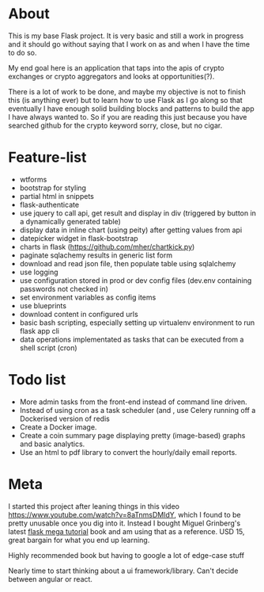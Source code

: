 # About
This is my base Flask project. It is very basic and still a work in progress and it should go without saying that I work on as and when I have the time to do so. 

My end goal here is an application that taps into the apis of crypto exchanges or crypto aggregators and looks at opportunities(?).

There is a lot of work to be done, and maybe my objective is not to finish this (is anything ever) but to learn how to use Flask as I go along so that eventually I have enough solid building blocks and patterns to build the app I have always wanted to. So if you are reading this just because you have searched github for the crypto keyword sorry, close, but no cigar.

# Feature-list
+ wtforms
+ bootstrap for styling
+ partial html in snippets
+ flask-authenticate
+ use jquery to call api, get result and display in div (triggered by button in a dynamically generated table)
+ display data in inline chart (using peity) after getting values from api
+ datepicker widget in flask-bootstrap
+ charts in flask (https://github.com/mher/chartkick.py)
+ paginate sqlachemy results in generic list form
+ download and read json file, then populate table using sqlalchemy
+ use logging
+ use configuration stored in prod or dev config files (dev.env containing passwords not checked in)
+ set environment variables as config items
+ use blueprints
+ download content in configured urls
+ basic bash scripting, especially setting up virtualenv environment to run flask app cli 
+ data operations implementated as tasks that can be executed from a shell script (cron)

# Todo list
+ More admin tasks from the front-end instead of command line driven.
+ Instead of using cron as a task scheduler (and , use Celery running off a Dockerised version of redis
+ Create a Docker image. 
+ Create a coin summary page displaying pretty (image-based) graphs and basic analytics.
+ Use an html to pdf library to convert the hourly/daily email reports.

# Meta
I started this project after leaning things in this video https://www.youtube.com/watch?v=8aTnmsDMldY, which I found to be pretty unusable once you dig into it. Instead I bought Miguel Grinberg's latest [flask mega tutorial](https://learn.miguelgrinberg.com/) book and am using that as a reference. USD 15, great bargain for what you end up learning. 

Highly recommended book but having to google a lot of edge-case stuff

Nearly time to start thinking about a ui framework/library. Can't decide between angular or react.

